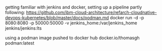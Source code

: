 getting familiar with jenkins and docker, setting up a pipeline
partly following: https://github.com/ibm-cloud-architecture/refarch-cloudnative-devops-kubernetes/blob/master/docs/podman.md
docker run -d -p 8080:8080 -p 50000:50000 -v jenkins_home:/var/jenkins_home jenkins/jenkins:lts

using a podman image pushed to docker hub docker.io/thomasgh podman:latest
